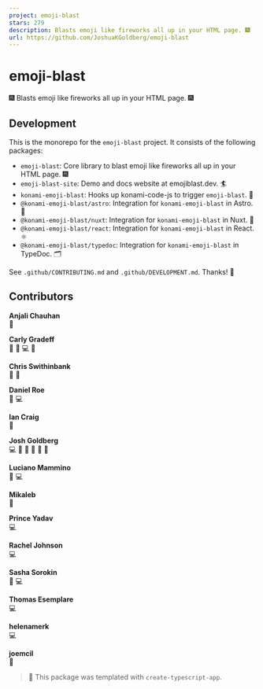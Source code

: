 ```yaml
---
project: emoji-blast
stars: 279
description: Blasts emoji like fireworks all up in your HTML page. 🎆
url: https://github.com/JoshuaKGoldberg/emoji-blast
---
```


emoji-blast
===========

🎆 Blasts emoji like fireworks all up in your HTML page. 🎆

Development
-----------

This is the monorepo for the `emoji-blast` project. It consists of the following packages:

-   `emoji-blast`: Core library to blast emoji like fireworks all up in your HTML page. 🎆
-   `emoji-blast-site`: Demo and docs website at emojiblast.dev. 🏄
-   `konami-emoji-blast`: Hooks up konami-code-js to trigger `emoji-blast`. 🎇
-   `@konami-emoji-blast/astro`: Integration for `konami-emoji-blast` in Astro. 🚀
-   `@konami-emoji-blast/nuxt`: Integration for `konami-emoji-blast` in Nuxt. 🗻
-   `@konami-emoji-blast/react`: Integration for `konami-emoji-blast` in React. ⚛️
-   `@konami-emoji-blast/typedoc`: Integration for `konami-emoji-blast` in TypeDoc. 🗂️

See `.github/CONTRIBUTING.md` and `.github/DEVELOPMENT.md`. Thanks! 💖

Contributors
------------

  
**Anjali Chauhan**  
🐛

  
**Carly Gradeff**  
🎨 🐛 💻 🤔

  
**Chris Swithinbank**  
📖 🤔

  
**Daniel Roe**  
🤔 💻

  
**Ian Craig**  
🤔

  
**Josh Goldberg**  
💻 🚧 🐛 🔧 🤔 📖

  
**Luciano Mammino**  
📖 💻

  
**Mikaleb**  
🐛

  
**Prince Yadav**  
💻

  
**Rachel Johnson**  
💻

  
**Sasha Sorokin**  
🐛 💻

  
**Thomas Esemplare**  
💻

  
**helenamerk**  
💻

  
**joemcil**  
🐛

> 💙 This package was templated with `create-typescript-app`.
